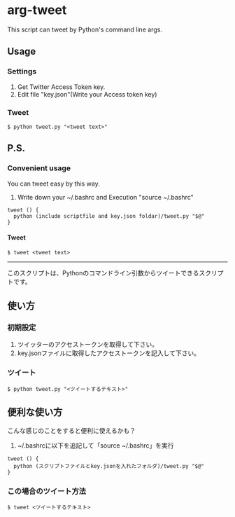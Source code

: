 # arg-tweet

 This script can tweet by Python's command line args.

## Usage

### Settings
1. Get Twitter Access Token key.
2. Edit file "key.json"(Write your Access token key)

### Tweet
```
$ python tweet.py "<tweet text>"
```

## P.S.
### Convenient usage
 You can tweet easy by this way.
 
1. Write down your ~/.bashrc and Execution "source ~/.bashrc"
```
tweet () {
  python (include scriptfile and key.json foldar)/tweet.py "$@"
}
```

#### Tweet
```
$ tweet <tweet text>
```

---

このスクリプトは、Pythonのコマンドライン引数からツイートできるスクリプトです。

## 使い方

### 初期設定
1. ツイッターのアクセストークンを取得して下さい。
2. key.jsonファイルに取得したアクセストークンを記入して下さい。

### ツイート
```
$ python tweet.py "<ツイートするテキスト>"
```

## 便利な使い方
こんな感じのことをすると便利に使えるかも？

1. ~/.bashrcに以下を追記して「source ~/.bashrc」を実行
```
tweet () {
  python (スクリプトファイルとkey.jsonを入れたフォルダ)/tweet.py "$@"
}
```

### この場合のツイート方法
```
$ tweet <ツイートするテキスト>
```
